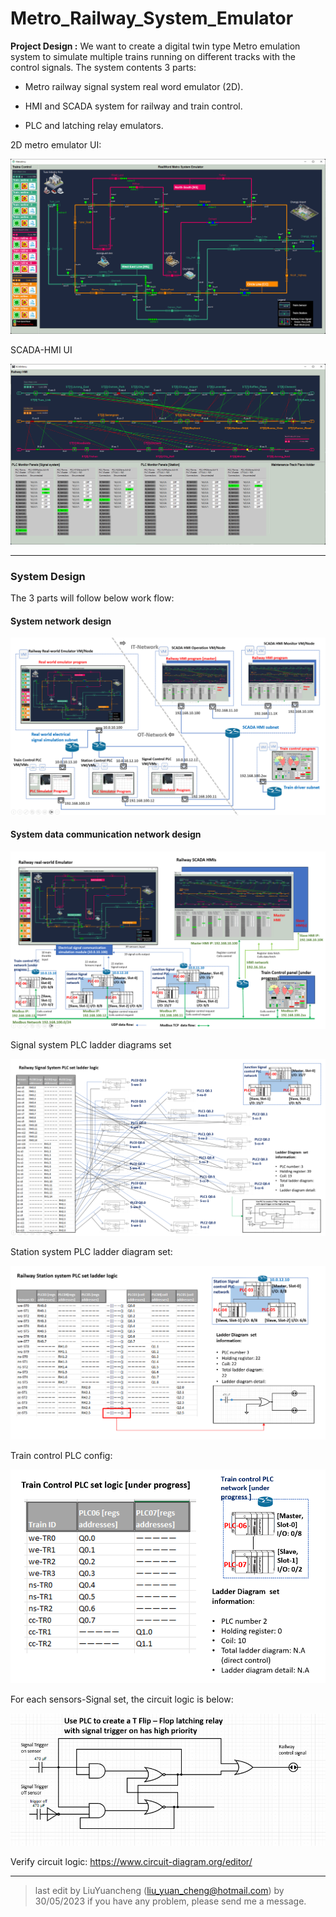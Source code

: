 # Metro_Railway_System_Emulator

**Project Design :** We want to create a digital twin type Metro  emulation system to simulate multiple trains running on different tracks with the control signals. The system contents 3 parts: 

- Metro railway signal system real word emulator (2D).

- HMI and SCADA system for railway and train control. 
- PLC and latching relay emulators.



2D metro emulator UI: 

![](doc/interface.png)



SCADA-HMI UI

![](doc/hmiUI.png)



------



### System Design 

The 3 parts will follow below work flow: 

#### System network design

![](doc/img/networkDesign.png)

#### System data communication network design

![](doc/img/networkCommDesign.png)



Signal system PLC ladder diagrams set

![](doc/img/signalPlc.png)



Station system PLC ladder diagram set: 

![](doc/img/stationPlc.png)

Train control PLC config: 

![](doc/img/trainPlc.png)

For each sensors-Signal set, the circuit logic is below:

![](doc/circuit_logic2.png)



Verify circuit logic: https://www.circuit-diagram.org/editor/









------

> last edit by LiuYuancheng (liu_yuan_cheng@hotmail.com) by 30/05/2023 if you have any problem, please send me a message. 